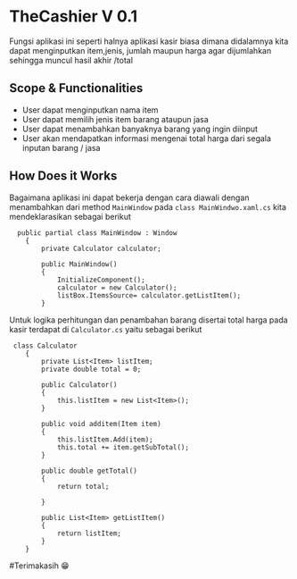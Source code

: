 
# TheCashier V 0.1
Fungsi aplikasi ini seperti halnya aplikasi kasir biasa dimana didalamnya kita dapat menginputkan item,jenis, jumlah maupun harga agar dijumlahkan sehingga muncul hasil akhir /total

## Scope & Functionalities 
- User dapat menginputkan nama item
- User dapat memilih jenis item barang ataupun jasa  
- User dapat menambahkan banyaknya barang yang ingin diinput 
- User akan mendapatkan informasi mengenai total harga dari segala inputan barang / jasa 

## How Does it Works
Bagaimana aplikasi ini dapat bekerja dengan cara diawali dengan menambahkan dari method `MainWindow` pada `class MainWindwo.xaml.cs` kita mendeklarasikan sebagai berikut

```
  public partial class MainWindow : Window
    {
        private Calculator calculator;

        public MainWindow()
        {
            InitializeComponent();
            calculator = new Calculator();
            listBox.ItemsSource= calculator.getListItem();
        }
```

Untuk logika perhitungan dan penambahan barang disertai total harga pada kasir terdapat di `Calculator.cs` yaitu sebagai berikut

```
 class Calculator
    {
        private List<Item> listItem;
        private double total = 0;

        public Calculator()
        {
            this.listItem = new List<Item>();
        }

        public void additem(Item item)
        {
            this.listItem.Add(item);
            this.total += item.getSubTotal();
        }

        public double getTotal()
        {
            return total;

        }

        public List<Item> getListItem()
        {
            return listItem;
        }
    }
```
#Terimakasih 😁
